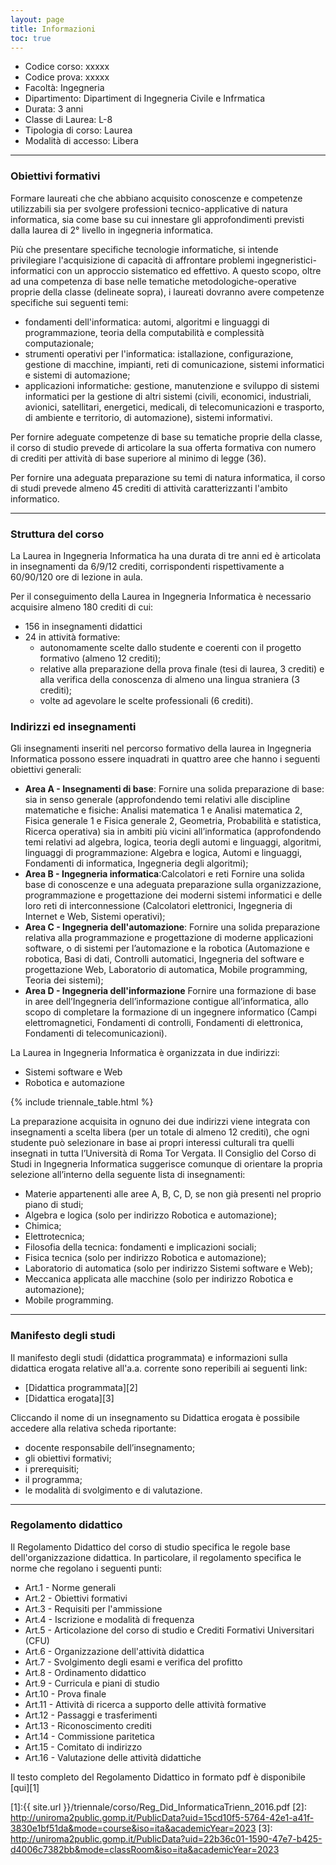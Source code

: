 ```yaml
---
layout: page
title: Informazioni
toc: true
---
```



* Codice corso: xxxxx
* Codice prova: xxxxx
* Facoltà: Ingegneria
* Dipartimento: Dipartiment di Ingegneria Civile e Infrmatica
* Durata: 3 anni
* Classe di Laurea: L-8
* Tipologia di corso: Laurea
* Modalità di accesso: Libera

---

### Obiettivi formativi

Formare laureati che che abbiano acquisito conoscenze e competenze utilizzabili sia per
svolgere professioni tecnico-applicative di natura informatica, sia come base su cui
innestare gli approfondimenti previsti dalla laurea di 2° livello in ingegneria informatica.

Più che presentare specifiche tecnologie informatiche, si intende privilegiare l'acquisizione
di capacità di affrontare problemi ingegneristici-informatici con un approccio sistematico
ed effettivo. A questo scopo, oltre ad una competenza di base nelle tematiche
metodologiche-operative proprie della classe (delineate sopra), i laureati dovranno avere
competenze specifiche sui seguenti temi:

* fondamenti dell'informatica: automi, algoritmi e linguaggi di programmazione, teoria
della computabilità e complessità computazionale;
* strumenti operativi per l'informatica: istallazione, configurazione, gestione di macchine,
impianti, reti di comunicazione, sistemi informatici e sistemi di automazione;
* applicazioni informatiche: gestione, manutenzione e sviluppo di sistemi informatici per la
gestione di altri sistemi (civili, economici, industriali, avionici, satellitari, energetici,
medicali, di telecomunicazioni e trasporto, di ambiente e territorio, di automazione), sistemi
informativi.

Per fornire adeguate competenze di base su tematiche proprie della classe, il corso di studio
prevede di articolare la sua offerta formativa con numero di crediti per attività di base
superiore al minimo di legge (36).

Per fornire una adeguata preparazione su temi di natura informatica, il corso di studi
prevede almeno 45 crediti di attività caratterizzanti l'ambito informatico.

---

### Struttura del corso

La Laurea in Ingegneria Informatica ha una durata di tre anni ed è articolata in insegnamenti da 6/9/12 crediti,  corrispondenti rispettivamente a 60/90/120 ore di lezione in aula.

Per il conseguimento della Laurea in Ingegneria Informatica è necessario acquisire almeno 180 crediti di cui:
* 156 in insegnamenti didattici
* 24  in  attività formative:
  * autonomamente scelte dallo studente e coerenti con il progetto formativo (almeno 12 crediti);
  * relative alla preparazione della prova finale (tesi di laurea, 3 crediti) e alla verifica della conoscenza di almeno una lingua straniera (3 crediti);
  * volte ad agevolare le scelte professionali (6 crediti).


### Indirizzi ed insegnamenti

Gli insegnamenti inseriti nel percorso formativo della laurea in Ingegneria Informatica possono essere inquadrati in quattro aree che hanno i seguenti obiettivi generali:

* **Area A - Insegnamenti di base**: Fornire una solida preparazione di base: sia in senso generale (approfondendo temi relativi alle discipline matematiche e fisiche: Analisi matematica 1 e Analisi matematica 2, Fisica generale 1 e Fisica generale 2, Geometria, Probabilità e statistica, Ricerca operativa) sia in ambiti più vicini all’informatica (approfondendo temi relativi ad algebra, logica, teoria degli automi e linguaggi, algoritmi, linguaggi di programmazione: Algebra e logica, Automi e linguaggi, Fondamenti di informatica, Ingegneria degli algoritmi);
* **Area B - Ingegneria informatica**:Calcolatori e reti Fornire una solida base di conoscenze e una adeguata preparazione sulla organizzazione, programmazione e progettazione dei moderni sistemi informatici e delle loro reti di interconnessione (Calcolatori elettronici, Ingegneria di Internet e Web, Sistemi operativi);
* **Area C - Ingegneria dell'automazione**: Fornire una solida preparazione relativa alla programmazione e progettazione di moderne applicazioni software, o di sistemi per l’automazione e la robotica (Automazione e robotica, Basi di dati, Controlli automatici, Ingegneria del software e progettazione Web, Laboratorio di automatica, Mobile programming, Teoria dei sistemi);
* **Area D - Ingegneria dell'informazione** Fornire una formazione di base in aree dell’Ingegneria dell’informazione contigue all’informatica, allo scopo di completare la formazione di un ingegnere informatico (Campi elettromagnetici, Fondamenti di controlli, Fondamenti di elettronica, Fondamenti di telecomunicazioni).


La Laurea in Ingegneria Informatica è organizzata in due indirizzi:
* Sistemi software e Web
* Robotica e automazione



{% include triennale_table.html %}


La preparazione acquisita in ognuno dei due indirizzi viene integrata con insegnamenti a scelta libera (per un totale di almeno 12 crediti), che ogni studente può selezionare in base ai propri interessi culturali tra quelli insegnati in tutta l’Università di Roma Tor Vergata. Il Consiglio del Corso di Studi in Ingegneria Informatica suggerisce comunque di orientare la propria selezione all’interno della seguente lista di insegnamenti:

* Materie appartenenti alle aree A, B, C, D, se non già presenti nel proprio piano di studi;
* Algebra e logica (solo per indirizzo Robotica e automazione);
* Chimica;
* Elettrotecnica;
* Filosofia della tecnica: fondamenti e implicazioni sociali;
* Fisica tecnica (solo per indirizzo Robotica e automazione);
* Laboratorio di automatica (solo per indirizzo Sistemi software e Web);
* Meccanica applicata alle macchine (solo per indirizzo Robotica e automazione);
* Mobile programming.



---


### Manifesto degli studi

Il manifesto degli studi (didattica programmata) e informazioni sulla didattica erogata relative all'a.a. corrente sono reperibili ai seguenti link:
* [Didattica programmata][2]
* [Didattica erogata][3]

Cliccando il nome di un insegnamento su Didattica erogata è possibile accedere alla relativa scheda riportante:
* docente responsabile dell’insegnamento;
* gli obiettivi formativi;
* i prerequisiti;
* il programma;
* le modalità di svolgimento e di valutazione. 


---


### Regolamento didattico

Il Regolamento Didattico del corso di studio specifica le regole base dell'organizzazione didattica. 
In particolare, il regolamento specifica le norme che regolano i seguenti punti:


* Art.1 - Norme generali
* Art.2 - Obiettivi formativi
* Art.3 - Requisiti per l'ammissione  
* Art.4 - Iscrizione e modalità di frequenza  
* Art.5 - Articolazione del corso di studio e Crediti Formativi Universitari (CFU)   
* Art.6 - Organizzazione dell'attività didattica
* Art.7 - Svolgimento degli esami e verifica del profitto
* Art.8 - Ordinamento didattico
* Art.9 - Curricula e piani di studio  
* Art.10 - Prova finale
* Art.11 - Attività di ricerca a supporto delle attività formative
* Art.12 - Passaggi e trasferimenti    
* Art.13 - Riconoscimento crediti
* Art.14 - Commissione paritetica
* Art.15 - Comitato di indirizzo
* Art.16 - Valutazione delle attività didattiche


Il testo completo del Regolamento Didattico in formato pdf è disponibile [qui][1]	

[1]:{{ site.url }}/triennale/corso/Reg_Did_InformaticaTrienn_2016.pdf
[2]: http://uniroma2public.gomp.it/PublicData?uid=15cd10f5-5764-42e1-a41f-3830e1bf51da&mode=course&iso=ita&academicYear=2023
[3]: http://uniroma2public.gomp.it/PublicData?uid=22b36c01-1590-47e7-b425-d4006c7382bb&mode=classRoom&iso=ita&academicYear=2023


